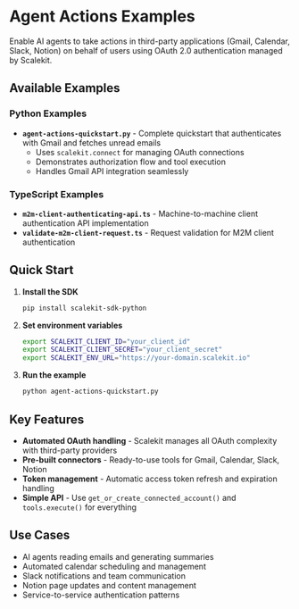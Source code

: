 # Agent Actions Examples

Enable AI agents to take actions in third-party applications (Gmail, Calendar, Slack, Notion) on behalf of users using OAuth 2.0 authentication managed by Scalekit.

## Available Examples

### Python Examples
- **`agent-actions-quickstart.py`** - Complete quickstart that authenticates with Gmail and fetches unread emails
  - Uses `scalekit.connect` for managing OAuth connections
  - Demonstrates authorization flow and tool execution
  - Handles Gmail API integration seamlessly

### TypeScript Examples  
- **`m2m-client-authenticating-api.ts`** - Machine-to-machine client authentication API implementation
- **`validate-m2m-client-request.ts`** - Request validation for M2M client authentication

## Quick Start

1. **Install the SDK**
   ```bash
   pip install scalekit-sdk-python
   ```

2. **Set environment variables**
   ```bash
   export SCALEKIT_CLIENT_ID="your_client_id"
   export SCALEKIT_CLIENT_SECRET="your_client_secret"  
   export SCALEKIT_ENV_URL="https://your-domain.scalekit.io"
   ```

3. **Run the example**
   ```bash
   python agent-actions-quickstart.py
   ```

## Key Features

- **Automated OAuth handling** - Scalekit manages all OAuth complexity with third-party providers
- **Pre-built connectors** - Ready-to-use tools for Gmail, Calendar, Slack, Notion
- **Token management** - Automatic access token refresh and expiration handling
- **Simple API** - Use `get_or_create_connected_account()` and `tools.execute()` for everything

## Use Cases

- AI agents reading emails and generating summaries
- Automated calendar scheduling and management  
- Slack notifications and team communication
- Notion page updates and content management
- Service-to-service authentication patterns